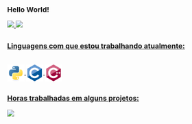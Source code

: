 ### Hello World!

 <div>
  <a href="https://github.com/Rodrigo-P-Nascimento">
  <img height="180em" src="https://github-readme-stats.vercel.app/api?username=Rodrigo-P-Nascimento&show_icons=true&theme=tokyonight&include_all_commits=true&count_private=true"/>
  <img height="180em" src="https://github-readme-stats.vercel.app/api/top-langs/?username=Rodrigo-P-Nascimento&layout=compact&langs_count=7&theme=tokyonight"/>
</div>
 
 ##
 ### Linguagens com que estou trabalhando atualmente: 
</div>

 <div style="display: inline_block"><br>
  <img align="center" alt="ROD-Python" height="40" width="40" src="https://raw.githubusercontent.com/devicons/devicon/master/icons/python/python-original.svg">
  <img align="center" alt="ROD-c" height="40" width="40" src="https://github.com/devicons/devicon/blob/master/icons/c/c-original.svg">
  <img align="center" alt="ROD-cplusplus" height="40" width="40" src="https://github.com/devicons/devicon/blob/master/icons/cplusplus/cplusplus-original.svg">
 
</div>

##
### Horas trabalhadas em alguns projetos: 
<div>
  <img height="180em" src="https://github-readme-stats.vercel.app/api/wakatime?username=@rodrigo_pn"\>
 
